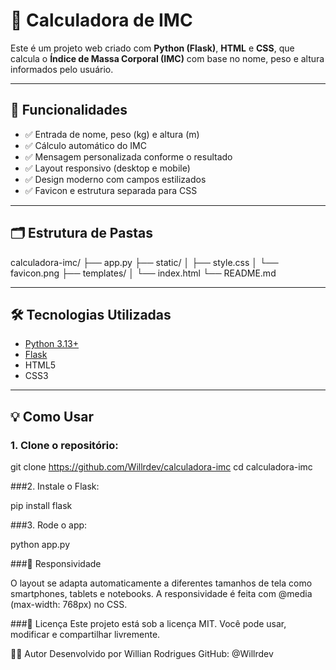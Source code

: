 # 🧮 Calculadora de IMC

Este é um projeto web criado com **Python (Flask)**, **HTML** e **CSS**, que calcula o **Índice de Massa Corporal (IMC)** com base no nome, peso e altura informados pelo usuário.

---

## 🚀 Funcionalidades

- ✅ Entrada de nome, peso (kg) e altura (m)
- ✅ Cálculo automático do IMC
- ✅ Mensagem personalizada conforme o resultado
- ✅ Layout responsivo (desktop e mobile)
- ✅ Design moderno com campos estilizados
- ✅ Favicon e estrutura separada para CSS

---

## 🗂️ Estrutura de Pastas

calculadora-imc/
├── app.py
├── static/
│ ├── style.css
│ └── favicon.png
├── templates/
│ └── index.html
└── README.md


---

## 🛠️ Tecnologias Utilizadas

- [Python 3.13+](https://www.python.org/)
- [Flask](https://flask.palletsprojects.com/)
- HTML5
- CSS3

---

## 💡 Como Usar

### 1. Clone o repositório:

git clone https://github.com/Willrdev/calculadora-imc
cd calculadora-imc

###2. Instale o Flask:

pip install flask

###3. Rode o app:

python app.py

###📱 Responsividade

O layout se adapta automaticamente a diferentes tamanhos de tela como smartphones, tablets e notebooks.
A responsividade é feita com @media (max-width: 768px) no CSS.

>
###📌 Licença
Este projeto está sob a licença MIT.
Você pode usar, modificar e compartilhar livremente.

🙋‍♂️ Autor
Desenvolvido por Willian Rodrigues
GitHub: @Willrdev